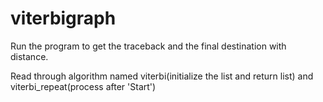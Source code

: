 # viterbigraph

Run the program to get the traceback and the final destination with distance.

Read through algorithm named viterbi(initialize the list and return list) and viterbi_repeat(process after 'Start')
